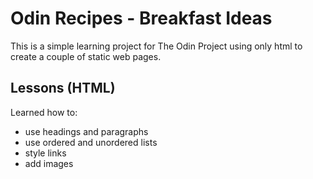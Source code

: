 # Odin Recipes - Breakfast Ideas
This is a simple learning project for The Odin Project using only html to create a couple of static web pages.

## Lessons (HTML)
Learned how to:
- use headings and paragraphs
- use ordered and unordered lists
- style links
- add images